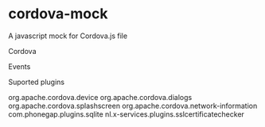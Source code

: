 cordova-mock
============

A javascript mock for Cordova.js file

Cordova

Events

Suported plugins

org.apache.cordova.device
org.apache.cordova.dialogs
org.apache.cordova.splashscreen
org.apache.cordova.network-information
com.phonegap.plugins.sqlite
nl.x-services.plugins.sslcertificatechecker
